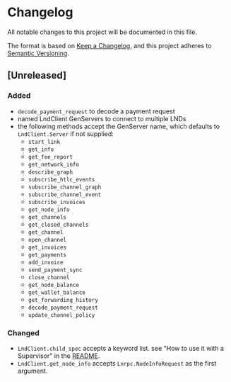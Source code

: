 # Changelog

All notable changes to this project will be documented in this file.

The format is based on [Keep a Changelog](https://keepachangelog.com/en/1.0.0/),
and this project adheres to [Semantic Versioning](https://semver.org/spec/v2.0.0.html).

## [Unreleased]

### Added

- `decode_payment_request` to decode a payment request
- named LndClient GenServers to connect to multiple LNDs
- the following methods accept the GenServer name, which defaults to `LndClient.Server` if not supplied:
  - `start_link`
  - `get_info`
  - `get_fee_report`
  - `get_network_info`
  - `describe_graph`
  - `subscribe_htlc_events`
  - `subscribe_channel_graph`
  - `subscribe_channel_event`
  - `subscribe_invoices`
  - `get_node_info`
  - `get_channels`
  - `get_closed_channels`
  - `get_channel`
  - `open_channel`
  - `get_invoices`
  - `get_payments`
  - `add_invoice`
  - `send_payment_sync`
  - `close_channel`
  - `get_node_balance`
  - `get_wallet_balance`
  - `get_forwarding_history`
  - `decode_payment_request`
  - `update_channel_policy`

### Changed
- `LndClient.child_spec` accepts a keyword list. see "How to use it with a Supervisor" in the [README](/README.md#how-to-use-it-with-a-supervisor).
- `LndClient.get_node_info` accepts `Lnrpc.NodeInfoRequest` as the first argument.
